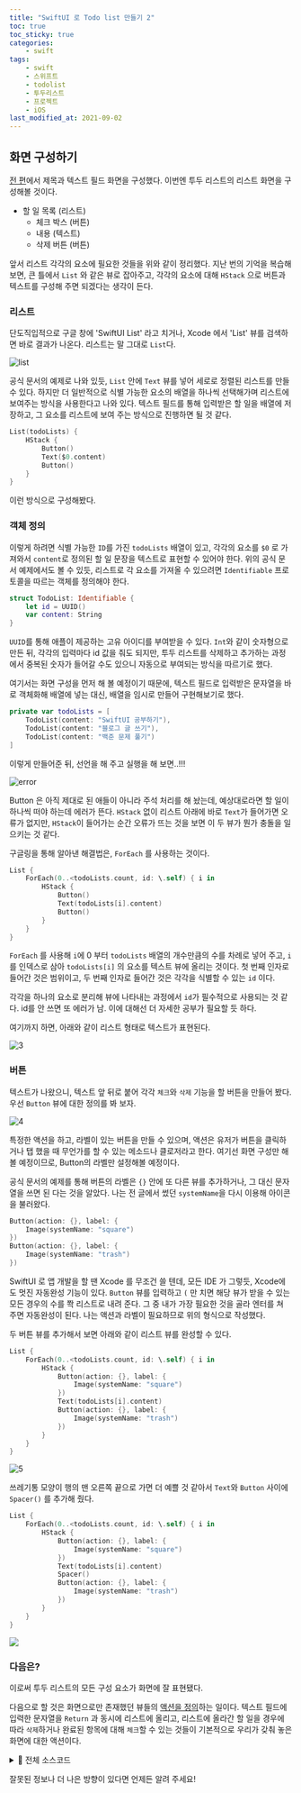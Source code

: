 ```yaml
---
title: "SwiftUI 로 Todo list 만들기 2"
toc: true
toc_sticky: true
categories:
    - swift
tags:
    - swift
    - 스위프트
    - todolist
    - 투두리스트
    - 프로젝트
    - iOS
last_modified_at: 2021-09-02
---
```


## 화면 구성하기

[전 편](https://2unbini.github.io/swift/swift-todolist-1)에서 제목과 텍스트 필드 화면을 구성했다. 이번엔 투두 리스트의 리스트 화면을 구성해볼 것이다.

- 할 일 목록 (리스트)
	- 체크 박스 (버튼)
	- 내용 (텍스트)
	- 삭제 버튼 (버튼)

앞서 리스트 각각의 요소에 필요한 것들을 위와 같이 정리했다. 지난 번의 기억을 복습해 보면, 큰 틀에서 `List` 와 같은 뷰로 잡아주고, 각각의 요소에 대해 `HStack` 으로 버튼과 텍스트를 구성해 주면 되겠다는 생각이 든다.

### 리스트

단도직입적으로 구글 창에 'SwiftUI List' 라고 치거나, Xcode 에서 'List' 뷰를 검색하면 바로 결과가 나온다. 리스트는 말 그대로 `List`다.

![list](/assets/images/swift-todo-2/1.png)

공식 문서의 예제로 나와 있듯, `List` 안에 `Text` 뷰를 넣어 세로로 정렬된 리스트를 만들 수 있다. 하지만 더 일반적으로 식별 가능한 요소의 배열을 하나씩 선택해가며 리스트에 보여주는 방식을 사용한다고 나와 있다. 텍스트 필드를 통해 입력받은 할 일을 배열에 저장하고, 그 요소를 리스트에 보여 주는 방식으로 진행하면 될 것 같다.

```swift
List(todoLists) {
	HStack {
		Button()
		Text($0.content)
		Button()
	}
}
```

이런 방식으로 구성해봤다.

### 객체 정의

이렇게 하려면 식별 가능한 `ID`를 가진 `todoLists` 배열이 있고, 각각의 요소를 `$0` 로 가져와서 `content`로 정의된 할 일 문장을 텍스트로 표현할 수 있어야 한다. 위의 공식 문서 예제에서도 볼 수 있듯, 리스트로 각 요소를 가져올 수 있으려면 `Identifiable` 프로토콜을 따르는 객체를 정의해야 한다.

```swift
struct TodoList: Identifiable {
	let id = UUID()
	var content: String
}
```

`UUID`를 통해 애플이 제공하는 고유 아이디를 부여받을 수 있다. `Int`와 같이 숫자형으로 만든 뒤, 각각의 입력마다 id 값을 줘도 되지만, 투두 리스트를 삭제하고 추가하는 과정에서 중복된 숫자가 들어갈 수도 있으니 자동으로 부여되는 방식을 따르기로 했다.

여기서는 화면 구성을 먼저 해 볼 예정이기 때문에, 텍스트 필드로 입력받은 문자열을 바로 객체화해 배열에 넣는 대신, 배열을 임시로 만들어 구현해보기로 했다.

```swift
private var todoLists = [
	TodoList(content: "SwiftUI 공부하기"),
	TodoList(content: "블로그 글 쓰기"),
	TodoList(content: "백준 문제 풀기")
]
```

이렇게 만들어준 뒤, 선언을 해 주고 실행을 해 보면..!!!

![error](/assets/images/swift-todo-2/2.png)

Button 은 아직 제대로 된 애들이 아니라 주석 처리를 해 놨는데, 예상대로라면 할 일이 하나씩 떠야 하는데 에러가 뜬다. `HStack` 없이 리스트 아래에 바로 `Text`가 들어가면 오류가 없지만, `HStack`이 들어가는 순간 오류가 뜨는 것을 보면 이 두 뷰가 뭔가 충돌을 일으키는 것 같다.

구글링을 통해 알아낸 해결법은, `ForEach` 를 사용하는 것이다.

```swift
List {
	ForEach(0..<todoLists.count, id: \.self) { i in
		HStack {
			Button()
			Text(todoLists[i].content)
			Button()
		}
	}
}
```

`ForEach` 를 사용해 `i`에 0 부터 `todoLists` 배열의 개수만큼의 수를 차례로 넣어 주고, `i`를 인덱스로 삼아 `todoLists[i]` 의 요소를 텍스트 뷰에 올리는 것이다. 첫 번째 인자로 들어간 것은 범위이고, 두 번째 인자로 들어간 것은 각각을 식별할 수 있는 `id` 이다.

각각을 하나의 요소로 분리해 뷰에 나타내는 과정에서 `id`가 필수적으로 사용되는 것 같다. id를 안 쓰면 또 에러가 남. 이에 대해선 더 자세한 공부가 필요할 듯 하다.

여기까지 하면, 아래와 같이 리스트 형태로 텍스트가 표현된다.

![3](/assets/images/swift-todo-2/3.png)

### 버튼

텍스트가 나왔으니, 텍스트 앞 뒤로 붙어 각각 `체크`와 `삭제` 기능을 할 버튼을 만들어 봤다. 우선 `Button` 뷰에 대한 정의를 봐 보자.

![4](/assets/images/swift-todo-2/4.png)

특정한 액션을 하고, 라벨이 있는 버튼을 만들 수 있으며, 액션은 유저가 버튼을 클릭하거나 탭 했을 때 무언가를 할 수 있는 메소드나 클로저라고 한다. 여기선 화면 구성만 해 볼 예정이므로, Button의 라벨만 설정해볼 예정이다.

공식 문서의 예제를 통해 버튼의 라벨은 `{}` 안에 또 다른 뷰를 추가하거나, 그 대신 문자열을 쓰면 된 다는 것을 알았다. 나는 전 글에서 썼던 `systemName`을 다시 이용해 아이콘을 불러왔다.

```swift
Button(action: {}, label: {
	Image(systemName: "square")
})
Button(action: {}, label: {
	Image(systemName: "trash")
})
```

SwiftUI 로 앱 개발을 할 땐 Xcode 를 무조건 쓸 텐데, 모든 IDE 가 그렇듯, Xcode에도 멋진 자동완성 기능이 있다. `Button` 뷰를 입력하고 `(` 만 치면 해당 뷰가 받을 수 있는 모든 경우의 수를 쫙 리스트로 내려 준다. 그 중 내가 가장 필요한 것을 골라 엔터를 쳐 주면 자동완성이 된다. 나는 액션과 라벨이 필요하므로 위의 형식으로 작성했다.

두 버튼 뷰를 추가해서 보면 아래와 같이 리스트 뷰를 완성할 수 있다.

```swift
List {
	ForEach(0..<todoLists.count, id: \.self) { i in
		HStack {
			Button(action: {}, label: {
				Image(systemName: "square")
			})
			Text(todoLists[i].content)
			Button(action: {}, label: {
				Image(systemName: "trash")
			})
		}
	}
}

```

![5](/assets/images/swift-todo-2/5.png)

쓰레기통 모양이 행의 맨 오른쪽 끝으로 가면 더 예쁠 것 같아서 `Text`와 `Button` 사이에 `Spacer()` 를 추가해 줬다.

```swift
List {
	ForEach(0..<todoLists.count, id: \.self) { i in
		HStack {
			Button(action: {}, label: {
				Image(systemName: "square")
			})
			Text(todoLists[i].content)
			Spacer()
			Button(action: {}, label: {
				Image(systemName: "trash")
			})
		}
	}
}

```

![](/assets/images/swift-todo-2/6.png)

### 다음은?

이로써 투두 리스트의 모든 구성 요소가 화면에 잘 표현됐다.

다음으로 할 것은 화면으로만 존재했던 뷰들의 [액션을 정의](https://2unbini.github.io/swift/swift-todolist-3)하는 일이다. 텍스트 필드에 입력한 문자열을 `Return` 과 동시에 리스트에 올리고, 리스트에 올라간 할 일을 경우에 따라 `삭제`하거나 완료된 항목에 대해 `체크`할 수 있는 것들이 기본적으로 우리가 갖춰 놓은 화면에 대한 액션이다.

<details>
<summary>📍 전체 소스코드 </summary>

```swift
import SwiftUI

struct ContentView: View {
    
    @State var toDoString = ""
    
    struct TodoList: Identifiable {
        let id = UUID()
        var content: String
    }
    
    private var todoLists = [
        TodoList(content: "SwiftUI 공부하기"),
        TodoList(content: "블로그 글 쓰기"),
        TodoList(content: "백준 문제 풀기")
    ]
    
    var body: some View {
        VStack {
            Text("What to do Today?")
                .font(.title.bold())
            
            HStack {
                Image(systemName: "square.and.pencil")
                    TextField("your task", text: $toDoString)
            }
            .textFieldStyle(DefaultTextFieldStyle())
            .frame(width: 300, height: 50, alignment: .center)
            
            List {
                ForEach(0..<todoLists.count, id: \.self) { i in
                    HStack {
                        Button(action: {} , label: {
                            Image(systemName: "square")
                        })
                        Text(todoLists[i].content)
                        Spacer()
                        Button(action: {} , label: {
                            Image(systemName: "trash")
                        })

                    }
                }
            }
        }
    }
}

struct ContentView_Previews: PreviewProvider {
    static var previews: some View {
        ContentView()
    }
}
```

</details>

잘못된 정보나 더 나은 방향이 있다면 언제든 알려 주세요!